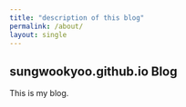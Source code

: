 ```yaml
---
title: "description of this blog"
permalink: /about/
layout: single
---
```


## sungwookyoo.github.io Blog 

This is my blog.
